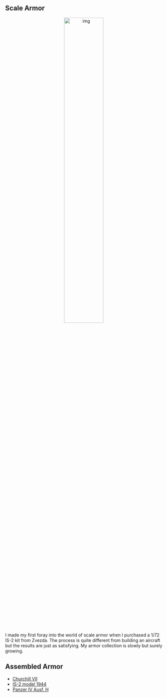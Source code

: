 ## Scale Armor

<p align="center"><img src="scale_armor/is2/1.JPG" alt="img" width="50%" height="50%" class="center"></p>

I made my first foray into the world of scale armor when I purchased a 1/72 IS-2 kit from Zvezda. The process is quite different from building an aircraft but the results are just as satisfying. My armor collection is slowly but surely growing.  

## Assembled Armor

* [Churchill VII](https://williamteav.github.io/personal_website/scale_armor/churchill.html)
* [IS-2 model 1944](https://williamteav.github.io/personal_website/scale_armor/is2.html)
* [Panzer IV Ausf. H](https://williamteav.github.io/personal_website/scale_armor/pzivh.html)